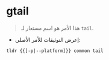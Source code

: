 # gtail

> هذا الأمر هو اسم مستعار لـ `tail`.

- إعرض التوثيقات للأمر الأصلي:

`tldr {{[-p|--platform]}} common tail`
